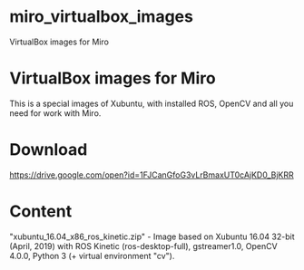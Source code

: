 # miro_virtualbox_images
VirtualBox images for Miro

# VirtualBox images for Miro
This is a special images of Xubuntu, with installed ROS, OpenCV and all you need for work with Miro.

# Download
https://drive.google.com/open?id=1FJCanGfoG3vLrBmaxUT0cAjKD0_BjKRR

# Content
"xubuntu_16.04_x86_ros_kinetic.zip" - Image based on Xubuntu 16.04 32-bit (April, 2019) with ROS Kinetic (ros-desktop-full), gstreamer1.0, OpenCV 4.0.0, Python 3 (+ virtual environment "cv").


